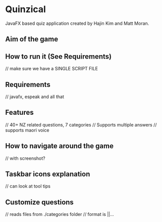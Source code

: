 # Quinzical

JavaFX based quiz application created by Hajin Kim and Matt Moran.

## Aim of the game


## How to run it (See Requirements)
// make sure we have a SINGLE SCRIPT FILE 

## Requirements
// javafx, espeak and all that

## Features
// 40+ NZ related questions, 7 categories
// Supports multiple answers
// supports maori voice

## How to navigate around the game
// with screenshot?

## Taskbar icons explanation
// can look at tool tips

## Customize questions
// reads files from ./categories folder
// format is <Question>|<Answer>|<Answer2>...
